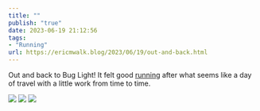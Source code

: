 ```yaml
---
title: ""
publish: "true"
date: 2023-06-19 21:12:56
tags:
- "Running"
url: https://ericmwalk.blog/2023/06/19/out-and-back.html
---
```

Out and back to Bug Light! It felt good [running](https://strava.com/activities/9297923464) after what seems like a day of travel with a little work from time to time.

![](https://ericmwalk.blog/uploads/2023/1bf8a4f51e.jpg)
![](https://ericmwalk.blog/uploads/2023/1f33dcd3a1.jpg)
![](https://ericmwalk.blog/uploads/2023/5473e4f57a.jpg)